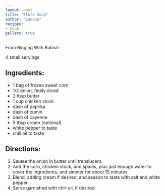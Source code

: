 ```yaml
---
layout: post
title: "Elote Soup"
author: "Landon"
recipes:
- soup
gallery: true
---
```


From Binging With Babish

4 small servings

## Ingredients:
- 1 bag of frozen sweet corn
- 1/2 onion, finely diced
- 2 tbsp butter
- 1 cup chicken stock
- dash of paprika
- dash of cumin
- dash of cayenne
- 5 tbsp cream (optional)
- white pepper to taste
- chili oil to taste

## Directions:
1. Sautee the onion in butter until translucent.
2. Add the corn, chicken stock, and spices, plus just enough water to cover the ingredients, and simmer for about 15 minutes.
3. Blend, adding cream if desired, and season to taste with salt and white pepper.
4. Serve garnished with chili oil, if desired.

<div class="gallery">
<figure name="1" alt="Elote soup" caption="Elote soup garnished with chili oil (pc: Jiexi)."></figure>
</div>